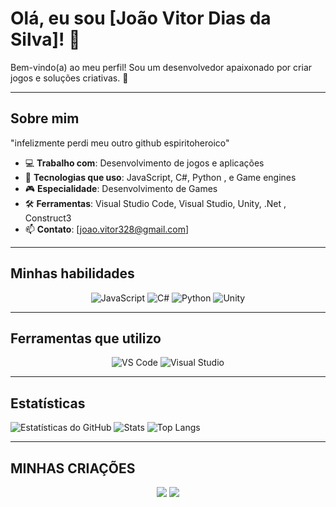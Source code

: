 # Olá, eu sou [João Vitor Dias da Silva]! 👋

Bem-vindo(a) ao meu perfil! Sou um desenvolvedor apaixonado por criar jogos e soluções criativas. 🚀

---

## Sobre mim
"infelizmente perdi meu outro github espiritoheroico"

- 💻 **Trabalho com**: Desenvolvimento de jogos e aplicações
- 🌱 **Tecnologias que uso**: JavaScript, C#, Python , e Game engines
- 🎮 **Especialidade**: Desenvolvimento de Games
- 🛠 **Ferramentas**: Visual Studio Code, Visual Studio, Unity, .Net , Construct3
- 📫 **Contato**: [joao.vitor328@gmail.com]

---

## Minhas habilidades
<p align="center">
  <img src="https://img.shields.io/badge/-JavaScript-F7DF1E?style=flat-square&logo=javascript&logoColor=black" alt="JavaScript"/>
  <img src="https://img.shields.io/badge/-C%23-239120?style=flat-square&logo=c-sharp&logoColor=white" alt="C#"/>
  <img src="https://img.shields.io/badge/-Python-3776AB?style=flat-square&logo=python&logoColor=white" alt="Python"/>
  <img src="https://img.shields.io/badge/-Unity-000000?style=flat-square&logo=unity&logoColor=white" alt="Unity"/>
</p>

---

## Ferramentas que utilizo
<p align="center">
  <img src="https://img.shields.io/badge/-VS%20Code-007ACC?style=flat-square&logo=visual-studio-code&logoColor=white" alt="VS Code"/>
  <img src="https://img.shields.io/badge/-Visual%20Studio-5C2D91?style=flat-square&logo=visual-studio&logoColor=white" alt="Visual Studio"/>
</p>

---

## Estatísticas
![Estatísticas do GitHub](https://github-readme-stats.vercel.app/api?username=espiritoheroico2&show_icons=true&theme=radical)
![Stats](https://github-readme-stats.vercel.app/api?username=espiritoheroico2&show_icons=true&theme=dracula)
![Top Langs](https://github-readme-stats.vercel.app/api/top-langs/?username=espiritoheroico2&layout=compact&theme=dracula)

---


## MINHAS CRIAÇÕES
<p align="center">
  <img src="https://img.itch.zone/aW1nLzIyMDM5OTQ0LnBuZw==/315x250%23c/3dV%2Fje.png/>
  <img src="https://cdna.artstation.com/p/assets/images/images/036/698/018/large/joao-v-dias-armaduraconectada.jpg?1618372563/>
  <img src="https://cdnb.artstation.com/p/assets/images/images/089/125/417/original/joao-v-dias-espiritoheroico-tecky-run.gif?1750108313/>
  <img src="https://cdnb.artstation.com/p/assets/images/images/036/698/733/large/joao-v-dias-boy.jpg?1618375607/>
</p>

<!---
espiritoheroico2/espiritoheroico2 is a ✨ special ✨ repository because its `README.md` (this file) appears on your GitHub profile.
You can click the Preview link to take a look at your changes.
--->
